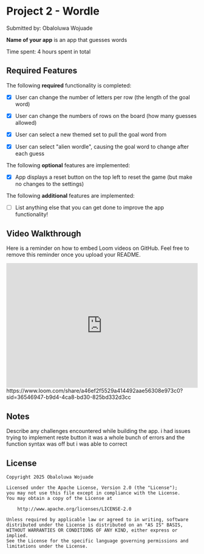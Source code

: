 # Project 2 - Wordle

Submitted by: Obaloluwa Wojuade

**Name of your app** is an app that guesses words

Time spent: 4 hours spent in total

## Required Features

The following **required** functionality is completed:

- [x] User can change the number of letters per row (the length of the goal word)
- [x] User can change the numbers of rows on the board (how many guesses allowed)
- [x] User can select a new themed set to pull the goal word from
- [x] User can select "alien wordle", causing the goal word to change after each guess


The following **optional** features are implemented:

- [x] App displays a reset button on the top left to reset the game (but make no changes to the settings)

The following **additional** features are implemented:

- [ ] List anything else that you can get done to improve the app functionality!

## Video Walkthrough

Here is a reminder on how to embed Loom videos on GitHub. Feel free to remove this reminder once you upload your README. 
  <div style="position: relative; padding-bottom: 64.98194945848375%; height: 0;"><iframe src="https://www.loom.com/embed/a46ef2f5529a414492aae56308e973c0?sid=556ccc35-0668-4ce8-a46c-ba3f9476b257" frameborder="0" webkitallowfullscreen mozallowfullscreen allowfullscreen style="position: absolute; top: 0; left: 0; width: 100%; height: 100%;"></iframe></div>
https://www.loom.com/share/a46ef2f5529a414492aae56308e973c0?sid=36546947-b9d4-4ca8-bd30-825bd332d3cc

## Notes

Describe any challenges encountered while building the app.
i had issues trying to implement reste button it was a whole bunch of errors and the function syntax was off but i was able to correct

## License

    Copyright 2025 Obaloluwa Wojuade

    Licensed under the Apache License, Version 2.0 (the "License");
    you may not use this file except in compliance with the License.
    You may obtain a copy of the License at

        http://www.apache.org/licenses/LICENSE-2.0

    Unless required by applicable law or agreed to in writing, software
    distributed under the License is distributed on an "AS IS" BASIS,
    WITHOUT WARRANTIES OR CONDITIONS OF ANY KIND, either express or implied.
    See the License for the specific language governing permissions and
    limitations under the License.
